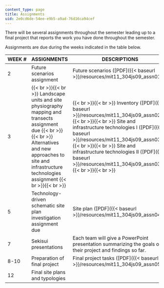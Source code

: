 ```yaml
---
content_type: page
title: Assignments
uid: 2e0cd6de-54ee-e9b5-a9ad-76d16ca94cef
---
```


There will be several assignments throughout the semester leading up to a final project that reports the work you have done throughout the semester.

Assignments are due during the weeks indicated in the table below.

| WEEK # | ASSIGNMENTS | DESCRIPTIONS |
| --- | --- | --- |
| 2 | Future scenarios assignment | Future scenarios ([PDF]({{< baseurl >}}/resources/mit11_304js09_assn01)) |
| 3 |  {{< br >}}{{< br >}} Landscape units and site physiography mapping and transects assignment due {{< br >}}{{< br >}} Alternatives and new approaches to site and infrastructure technologies assignment {{< br >}}{{< br >}}  |  {{< br >}}{{< br >}} Inventory ([PDF]({{< baseurl >}}/resources/mit11_304js09_assn02)) {{< br >}}{{< br >}} Site and infrastructure technologies I ([PDF]({{< baseurl >}}/resources/mit11_304js09_assn03a)) {{< br >}}{{< br >}} Site and infrastructure technologies II ([PDF]({{< baseurl >}}/resources/mit11_304js09_assn03b)) {{< br >}}{{< br >}}  |
| 5 | Technology-driven schematic site plan investigation assignment due | Site plan ([PDF]({{< baseurl >}}/resources/mit11_304js09_assn04)) |
| 7 | Sekisui presentations | Each team will give a PowerPoint presentation summarizing the goals of their project and findings so far. |
| 8-10 | Preparation of final project | Final project tasks ([PDF]({{< baseurl >}}/resources/mit11_304js09_assn05)) |
| 12 | Final site plans and typologies |